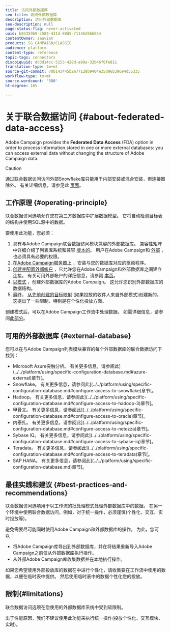 ```yaml
---
title: 访问外部数据库
seo-title: 访问外部数据库
description: 访问外部数据库
seo-description: null
page-status-flag: never-activated
uuid: b84359b9-c584-431d-80d5-71146d9b6854
contentOwner: sauviat
products: SG_CAMPAIGN/CLASSIC
audience: platform
content-type: reference
topic-tags: connectors
discoiquuid: dd3d14cc-5153-428d-a98a-32b46f0fe811
translation-type: tm+mt
source-git-commit: 70b143445b2e77128b9404e35d96b39694d55335
workflow-type: tm+mt
source-wordcount: '580'
ht-degree: 16%

---
```



# 关于联合数据访问 {#about-federated-data-access}

Adobe Campaign provides the **Federated Data Access** (FDA) option in order to process information stored in one or more external databases: you can access external data without changing the structure of Adobe Campaign data.

>[!CAUTION]
>
>通过联合数据访问访问外部Snowflake库只能用于内部安装或混合安装，但连接器除外。 有关详细信息，请参见此 [ 页面](https://helpx.adobe.com/cn/campaign/kb/acc-on-prem-vs-hosted.html)。

## 工作原理 {#operating-principle}

联合数据访问选项允许您在第三方数据库中扩展数据模型。 它将自动检测目标表的结构并使用SQL源中的数据。

要使用此功能，您必须：

1. 具有与Adobe Campaign联合数据访问模块兼容的外部数据库。 兼容性矩阵中详细介绍了列表库系统和兼容 [版本的](https://helpx.adobe.com/cn/campaign/kb/compatibility-matrix.html)。 用户在Adobe Campaign和 [外部](../../platform/using/remote-database-access-rights.md) ，也必须具有必要的权限。
1. [在Adobe Campaign服务器上](../../platform/using/specific-configuration-database.md) ，安装与您的数据库对应的驱动程序。
1. [创建并配置外部帐户](../../platform/using/connecting-to-database.md) ，它允许您在Adobe Campaign和外部数据库之间建立连接。 有关可用外部帐户的详细信息，请参阅 [本页](../../platform/using/external-accounts.md)。
1. [以模式](../../platform/using/creating-data-schema.md) ，创建外部数据库的Adobe Campaign。 这允许您识别外部数据库的数据结构。
1. 最终， [从先前创建的目标映射](../../platform/using/defining-data-mapping.md) (如果投放的收件人来自外部模式)创建新的。 这提出了一些限制，特别是在个性化投放方面。

创建模式后，可以在Adobe Campaign工作流中处理数据。 如需详细信息，请参阅[此部分](../../workflow/using/accessing-an-external-database--fda-.md)。

## 可用的外部数据库 {#external-database}

您可以在与Adobe Campaign列表模块兼容的每个外部数据库的联合数据访问下找到：

* Microsoft Azure突触分析。 有关更多信息，请参阅此](../../platform/using/specific-configuration-database.md#azure-external)章节[。
* Snowflake。 有关更多信息，请参阅此](../../platform/using/specific-configuration-database.md#configure-access-to-snowflake)章节[。
* Hadoop。 有关更多信息，请参阅此](../../platform/using/specific-configuration-database.md#configure-access-to-hadoop-3)章节[。
* 甲骨文。 有关更多信息，请参阅此](../../platform/using/specific-configuration-database.md#configure-access-to-oracle)章节[。
* 内泰扎。 有关更多信息，请参阅此](../../platform/using/specific-configuration-database.md#configure-access-to-netezza)章节[。
* Sybase IQ。 有关更多信息，请参阅此](../../platform/using/specific-configuration-database.md#configure-access-to-sybase-iq)章节[。
* Teradata。 有关更多信息，请参阅此](../../platform/using/specific-configuration-database.md#configure-access-to-teradata)章节[。
* SAP HANA。 有关更多信息，请参阅此](../../platform/using/specific-configuration-database.md)章节[。

## 最佳实践和建议 {#best-practices-and-recommendations}

联合数据访问选项用于以工作流的批处理模式处理外部数据库中的数据。 在另一个环境中使用联合数据访问，例如，对于统一操作，必须谨慎(个性化、交互、实时投放等)。

避免需要尽可能同时使用Adobe Campaign和外部数据库的操作。 为此，您可以：

* 将Adobe Campaign库导出到外部数据库，并在将结果重新导入Adobe Campaign之前仅从外部数据库执行操作。
* 从外部Adobe Campaign库收集数据并在本地执行操作。

如果您希望使用外部投放库的数据在中进行个性化，请收集要在工作流中使用的数据，以便在临时表中提供。 然后使用临时表中的数据个性化您的投放。

## 限制{#limitations}

联合数据访问选项在您使用的外部数据库系统中受到软限制。

出于性能原因，我们不建议使用此功能来执行统一操作(投放个性化、交互模块、实时)。
